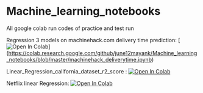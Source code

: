 # Machine_learning_notebooks
All google colab run codes of practice and test run 

Regression 3 models on machinehack.com delivery time prediction:   [![Open In Colab](https://colab.research.google.com/assets/colab-badge.svg)] (https://colab.research.google.com/github/june12mayank/Machine_learning_notebooks/blob/master/machinehack_deliverytime.ipynb)


Linear_Regression_california_dataset_r2_score :   [![Open In Colab](https://colab.research.google.com/assets/colab-badge.svg)](https://colab.research.google.com/drive/1aLeS6RcOaOW3vqQLCRPHgeNV3LoJ2dpJ)


Netflix linear Regression:    [![Open In Colab](https://colab.research.google.com/assets/colab-badge.svg)](https://colab.research.google.com/github/june12mayank/Machine_learning_notebooks/blob/master/MediaCompany.ipynb)
